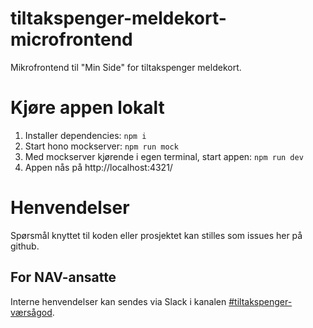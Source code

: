 # tiltakspenger-meldekort-microfrontend

Mikrofrontend til "Min Side" for tiltakspenger meldekort.

# Kjøre appen lokalt

1. Installer dependencies: `npm i`
2. Start hono mockserver: `npm run mock`
3. Med mockserver kjørende i egen terminal, start appen: `npm run dev`
4. Appen nås på http://localhost:4321/

# Henvendelser

Spørsmål knyttet til koden eller prosjektet kan stilles som issues her på github.

## For NAV-ansatte

Interne henvendelser kan sendes via Slack i kanalen [#tiltakspenger-værsågod](https://nav-it.slack.com/archives/C03FVKDFTQV).

